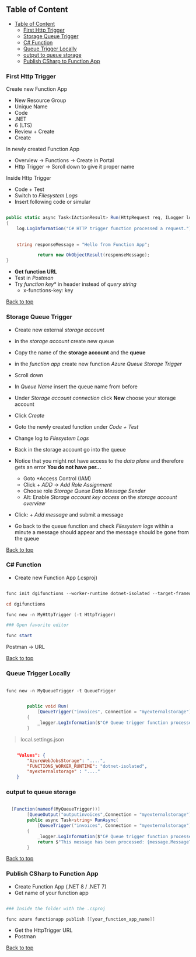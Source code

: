 ## Table of Content
- [Table of Content](#table-of-content)
  - [First Http Trigger](#first-http-trigger)
  - [Storage Queue Trigger](#storage-queue-trigger)
  - [C# Function](#c-function)
  - [Queue Trigger Locally](#queue-trigger-locally)
  - [output to queue storage](#output-to-queue-storage)
  - [Publish CSharp to Function App](#publish-csharp-to-function-app)


### First Http Trigger

Create new Function App
  - New Resource Group
  - Unique Name
  - Code
  - .NET
  - 6 (LTS)
  - Review + Create
  - Create

In newly created Function App
  - Overview -> Functions -> Create in Portal
  - Http Trigger -> Scroll down to give it proper name
  
Inside Http Trigger
  - Code + Test
  - Switch to *Filesystem Logs*
  - Insert following code or simular
  
```csharp

public static async Task<IActionResult> Run(HttpRequest req, ILogger log)
{
    log.LogInformation("C# HTTP trigger function processed a request.");

    
    string responseMessage = "Hello from Function App";

            return new OkObjectResult(responseMessage);
}

```

  - **Get function URL**
  - Test in *Postman*
  - Try *function key** in header instead of *query string*
    - x-functions-key: key

 
[Back to top](#table-of-content)

### Storage Queue Trigger

- Create new external *storage account*
- in the *storage account* create new queue
- Copy the name of the **storage account** and the **queue**
- in the *function app* create new function *Azure Queue Storage Trigger*
- Scroll down
- In *Queue Name* insert the queue name from before
- Under *Storage account connection* click **New** choose your storage account
- Click *Create*

- Goto the newly created function under *Code + Test*
- Change log to *Filesystem Logs*
  
- Back in the storage account go into the queue
- Notice that you might not have access to the *data plane* and therefore gets an error **You do not have per...**
  - Goto *Access Control (IAM)
  - Click *+ ADD* -> *Add Role Assignment*
  - Choose role *Storage Queue Data Message Sender*
  - Alt: Enable *Storage account key access* on the *storage account overview*

- Click: *+ Add message* and submit a message
- Go back to the queue function and check *Filesystem logs* within a minute a message should appear and the message should be gone from the queue



[Back to top](#table-of-content)


### C# Function

- Create new Function App (.csproj)

```powershell

func init dgifunctions --worker-runtime dotnet-isolated --target-framework net8.0

cd dgifunctions

func new -n MyHttpTrigger (-t HttpTrigger)

### Open favorite editor

func start


```

Postman -> URL



[Back to top](#table-of-content)


### Queue Trigger Locally

```powershell

func new -n MyQueueTrigger -t QueueTrigger

```

```csharp

        public void Run(
            [QueueTrigger("invoices", Connection = "myexternalstorage")] QueueMessage message)
        {
            _logger.LogInformation($"C# Queue trigger function processed: {message.MessageText}");
        }

```

> local.settings.json


```json

    "Values": {
        "AzureWebJobsStorage": "....",
        "FUNCTIONS_WORKER_RUNTIME": "dotnet-isolated",
        "myexternalstorage" : "...."
    }

```

### output to queue storage

```csharp

  [Function(nameof(MyQueueTrigger))]
        [QueueOutput("outputinvoices",Connection = "myexternalstorage")]
        public async Task<string> RunAsync(
            [QueueTrigger("invoices", Connection = "myexternalstorage")] QueueMessage message, CancellationToken cancellationToken)
        {
            _logger.LogInformation($"C# Queue trigger function processed: {message.MessageText}");
            return $"This message has been processed: {message.MessageText}";
        }

```

[Back to top](#table-of-content)

### Publish CSharp to Function App

- Create Function App (.NET 8 / .NET 7)
- Get name of your function app

```powershell

### Inside the folder with the .csproj 

func azure functionapp publish [[your_function_app_name]]

```

- Get the HttpTrigger URL
- Postman

[Back to top](#table-of-content)